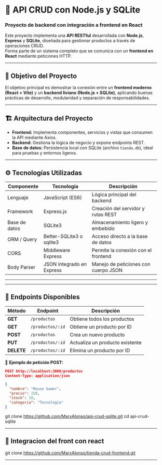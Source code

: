 # 🧩 API CRUD con Node.js y SQLite

### Proyecto de backend con integración a frontend en React

Este proyecto implementa una **API RESTful** desarrollada con **Node.js**, **Express** y **SQLite**, diseñada para gestionar productos a través de operaciones CRUD.  
Forma parte de un sistema completo que se comunica con un **frontend en React** mediante peticiones HTTP.

---

## 🚀 Objetivo del Proyecto

El objetivo principal es demostrar la conexión entre un **frontend moderno (React + Vite)** y un **backend liviano (Node.js + SQLite)**, aplicando buenas prácticas de desarrollo, modularidad y separación de responsabilidades.

---

## 🏗️ Arquitectura del Proyecto


- **Frontend:** Implementa componentes, servicios y vistas que consumen la API mediante Axios.  
- **Backend:** Gestiona la lógica de negocio y expone endpoints REST.  
- **Base de datos:** Persistencia local con SQLite (archivo `tienda.db`), ideal para pruebas y entornos ligeros.

---

## ⚙️ Tecnologías Utilizadas

| Componente  | Tecnología          | Descripción |
|--------------|--------------------|--------------|
| Lenguaje     | JavaScript (ES6)   | Lógica principal del backend |
| Framework    | Express.js          | Creación del servidor y rutas REST |
| Base de datos| SQLite3             | Almacenamiento ligero y embebido |
| ORM / Query  | Better-SQLite3 o sqlite3 | Acceso directo a la base de datos |
| CORS         | Middleware Express  | Permite la conexión con el frontend |
| Body Parser  | JSON integrado en Express | Manejo de peticiones con cuerpo JSON |

---

---

## 🧪 Endpoints Disponibles

| Método | Endpoint | Descripción |
|--------|-----------|-------------|
| **GET** | `/productos` | Obtiene todos los productos |
| **GET** | `/productos/:id` | Obtiene un producto por ID |
| **POST** | `/productos` | Crea un nuevo producto |
| **PUT** | `/productos/:id` | Actualiza un producto existente |
| **DELETE** | `/productos/:id` | Elimina un producto por ID |

📌 **Ejemplo de petición POST:**

```json
POST http://localhost:3000/productos
Content-Type: application/json

{
  "nombre": "Mouse Gamer",
  "precio": 150,
  "stock": 10,
  "categoria": "Tecnología"
}
```
git clone https://github.com/MarxAlonso/api-crud-sqlite.git
cd api-crud-sqlite

---

## 🧪 Integracion del front con react
git clone https://github.com/MarxAlonso/tienda-crud-frontend.git

---